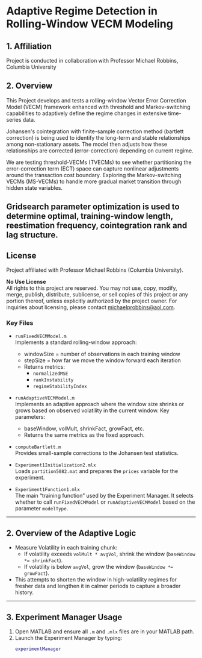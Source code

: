 # Adaptive Regime Detection in Rolling-Window VECM Modeling
## 1. Affiliation
Project is conducted in collaboration with Professor Michael Robbins, Columbia University

## 2. Overview
This Project develops and tests a rolling-window Vector Error Correction Model (VECM) framework enhanced with threshold and Markov-switching capabilities to adaptively define the regime changes in extensive time-series data.

Johansen's cointegration with finite-sample correction method (bartlett correction) is being used to identify the long-term and stable relationships among non-stationary assets. The model then adjusts how these relationships are corrected (error-correction) depending on current regime.

We are testing threshold-VECMs (TVECMs) to see whether partitioning the error-correction term (ECT) space can capture nonlinear adjustments around the transaction cost boundary. Exploring the Markov-switching VECMs (MS-VECMs) to handle more gradual market transition through hidden state variables.

Gridsearch parameter optimization is used to determine optimal, training-window length, reestimation frequency, cointegration rank and lag structure.
---------------------------------------------------------------------------------------------------

## License
Project affiliated with Professor Michael Robbins (Columbia University).

**No Use License**  
All rights to this project are reserved. You may not use, copy, modify, merge, publish, distribute, sublicense, or sell copies of this project or any portion thereof, unless explicitly authorized by the project owner. For inquiries about licensing, please contact michaelprobbins@aol.com.


### Key Files
- `runFixedVECMModel.m`  
  Implements a standard rolling-window approach:
  - windowSize = number of observations in each training window
  - stepSize = how far we move the window forward each iteration
  - Returns metrics:
    - `normalizedMSE`
    - `rankInstability`
    - `regimeStabilityIndex`

- `runAdaptiveVECMModel.m`  
  Implements an adaptive approach where the window size shrinks or grows based on observed volatility in the current window. Key parameters:
  - baseWindow, volMult, shrinkFact, growFact, etc.
  - Returns the same metrics as the fixed approach.

- `computeBartlett.m`  
  Provides small-sample corrections to the Johansen test statistics.

- `Experiment1Initialization2.mlx`  
  Loads `partition5082.mat` and prepares the `prices` variable for the experiment.

- `Experiment1Function1.mlx`  
  The main “training function” used by the Experiment Manager. It selects whether to call `runFixedVECMModel` or `runAdaptiveVECMModel` based on the parameter `modelType`.

---

## 2. Overview of the Adaptive Logic

- Measure Volatility in each training chunk:
  - If volatility exceeds `volMult * avgVol`, shrink the window (`baseWindow *= shrinkFact`).
  - If volatility is below `avgVol`, grow the window (`baseWindow *= growFact`).
- This attempts to shorten the window in high-volatility regimes for fresher data and lengthen it in calmer periods to capture a broader history.

---

## 3. Experiment Manager Usage

1. Open MATLAB and ensure all `.m` and `.mlx` files are in your MATLAB path.
2. Launch the Experiment Manager by typing:
   ```matlab
   experimentManager

